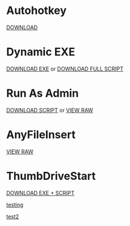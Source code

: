 
# Autohotkey
[DOWNLOAD](https://raw.githubusercontent.com/Pauljohnsgit/AHK/master/AutoHotkey.zip)

# Dynamic EXE 
[DOWNLOAD EXE](https://raw.githubusercontent.com/Pauljohnsgit/AHK/master/Scripts/DynamicScriptExe/AScriptDir.exe) or [DOWNLOAD FULL SCRIPT](https://raw.githubusercontent.com/Pauljohnsgit/AHK/master/Scripts/DynamicScriptExe/DynamicScriptExe.zip)

# Run As Admin
[DOWNLOAD SCRIPT](https://raw.githubusercontent.com/Pauljohnsgit/AHK/master/Scripts/RunAsAdmin/RunAsAdmin.zip) or [VIEW RAW](https://raw.githubusercontent.com/Pauljohnsgit/AHK/master/Scripts/RunAsAdmin/RunAsAdmin.ahk)

# AnyFileInsert
[VIEW RAW](https://raw.githubusercontent.com/Pauljohnsgit/AHK/master/Scripts/AnyFileInsert/AnyFileInsert.ahk)

# ThumbDriveStart
[DOWNLOAD EXE + SCRIPT](https://raw.githubusercontent.com/Pauljohnsgit/AHK/master/Scripts/ThumbDrive/ThumbDriveStart.zip)

[testing](Readme2.md)


[test2](https://github.com/Pauljohnsgit/test/blob/master/README.md#)

